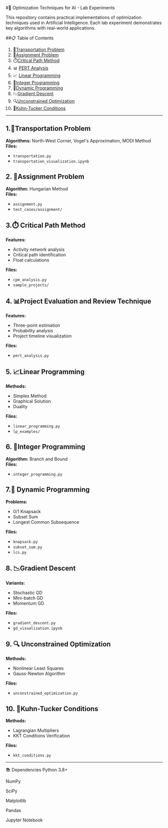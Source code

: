 #🚀  Optimization Techniques for AI - Lab Experiments


This repository contains practical implementations of optimization techniques used in Artificial Intelligence. Each lab experiment demonstrates key algorithms with real-world applications.

##📋 Table of Contents

1. 🚛[Transportation Problem](#1-transportation-problem)
2. 👥[Assignment Problem](#2-assignment-problem)
3. ⏱️[Critical Path Method](#3-critical-path-method)
4. 📊 [PERT Analysis](#4-pert-analysis)
5. 📈 [Linear Programming](#5-linear-programming)
6. 🔢[Integer Programming](#6-integer-programming)
7. 🎒[Dynamic Programming](#7-dynamic-programming)
8. 📉[Gradient Descent](#8-gradient-descent)
9. 🔍[Unconstrained Optimization](#9-unconstrained-optimization)
10. 🧮[Kuhn-Tucker Conditions](#10-kuhn-tucker-conditions)

---

## 1.🚛Transportation Problem
**Algorithms:** North-West Corner, Vogel's Approximation, MODI Method  
**Files:**
- `transportation.py`
- `transportation_visualization.ipynb`

## 2. 👥Assignment Problem
**Algorithm:** Hungarian Method  
**Files:**
- `assignment.py`
- `test_cases/assignment/`

## 3.⏱️ Critical Path Method
**Features:**
- Activity network analysis
- Critical path identification
- Float calculations

**Files:**
- `cpm_analysis.py`
- `sample_projects/`

## 4.  📊Project Evaluation and Review Technique
**Features:**
- Three-point estimation
- Probability analysis
- Project timeline visualization

**Files:**
- `pert_analysis.py`

## 5.  📈Linear Programming
**Methods:**
- Simplex Method
- Graphical Solution
- Duality

**Files:**
- `linear_programming.py`
- `lp_examples/`

## 6. 🔢Integer Programming
**Algorithm:** Branch and Bound  
**Files:**
- `integer_programming.py`

## 7.🎒 Dynamic Programming
**Problems:**
- 0/1 Knapsack
- Subset Sum
- Longest Common Subsequence

**Files:**
- `knapsack.py`
- `subset_sum.py`
- `lcs.py`

## 8. 📉Gradient Descent
**Variants:**
- Stochastic GD
- Mini-batch GD
- Momentum GD

**Files:**
- `gradient_descent.py`
- `gd_visualization.ipynb`

## 9. 🔍 Unconstrained Optimization
**Methods:**
- Nonlinear Least Squares
- Gauss-Newton Algorithm

**Files:**
- `unconstrained_optimization.py`

## 10. 🧮Kuhn-Tucker Conditions
**Methods:**
- Lagrangian Multipliers
- KKT Conditions Verification

**Files:**
- `kkt_conditions.py`

---

📚 Dependencies
Python 3.8+

NumPy

SciPy

Matplotlib

Pandas

Jupyter Notebook
